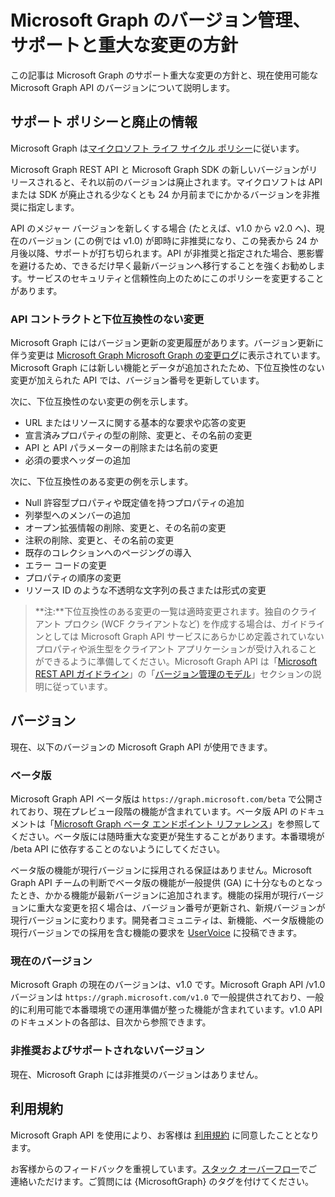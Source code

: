 # <a name="versioning-support-and-breaking-change-policies-for-microsoft-graph"></a>Microsoft Graph のバージョン管理、サポートと重大な変更の方針 

この記事は Microsoft Graph のサポート重大な変更の方針と、現在使用可能な Microsoft Graph API のバージョンについて説明します。

## <a name="support-policy-and-deprecation-information"></a>サポート ポリシーと廃止の情報

Microsoft Graph は[マイクロソフト ライフ サイクル ポリシー](https://support.microsoft.com/en-us/lifecycle)に従います。 

Microsoft Graph REST API と Microsoft Graph SDK の新しいバージョンがリリースされると、それ以前のバージョンは廃止されます。マイクロソフトは API または SDK が廃止される少なくとも 24 か月前までにかかるバージョンを非推奨に指定します。 

API のメジャー バージョンを新しくする場合 (たとえば、v1.0 から v2.0 へ)、現在のバージョン (この例では v1.0) が即時に非推奨になり、この発表から 24 か月後以降、サポートが打ち切られます。API が非推奨と指定された場合、悪影響を避けるため、できるだけ早く最新バージョンへ移行することを強くお勧めします。サービスのセキュリティと信頼性向上のためにこのポリシーを変更することがあります。 

### <a name="api-contract-and-non-backward-compatible-changes"></a>API コントラクトと下位互換性のない変更

Microsoft Graph にはバージョン更新の変更履歴があります。バージョン更新に伴う変更は [Microsoft Graph Microsoft Graph の変更ログ](changelog.md)に表示されています。Microsoft Graph には新しい機能とデータが追加されたため、下位互換性のない変更が加えられた API では、バージョン番号を更新しています。 

次に、下位互換性のない変更の例を示します。

 - URL またはリソースに関する基本的な要求や応答の変更    
 - 宣言済みプロパティの型の削除、変更と、その名前の変更
 - API と API パラメーターの削除または名前の変更
 - 必須の要求ヘッダーの追加

次に、下位互換性のある変更の例を示します。

 - Null 許容型プロパティや既定値を持つプロパティの追加
 - 列挙型へのメンバーの追加
 - オープン拡張情報の削除、変更と、その名前の変更
 - 注釈の削除、変更と、その名前の変更
 - 既存のコレクションへのページングの導入
 - エラー コードの変更
 - プロパティの順序の変更
 - リソース ID のような不透明な文字列の長さまたは形式の変更

>**注:**下位互換性のある変更の一覧は適時変更されます。独自のクライアント プロクシ (WCF クライアントなど) を作成する場合は、ガイドラインとしては Microsoft Graph API サービスにあらかじめ定義されていないプロパティや派生型をクライアント アプリケーションが受け入れることができるように準備してください。Microsoft Graph API は「[Microsoft REST API ガイドライン](https://github.com/microsoft/api-guidelines/)」の「[バージョン管理のモデル](https://github.com/Microsoft/api-guidelines/blob/master/Guidelines.md#12-versioning)」セクションの説明に従っています。 

## <a name="versions"></a>バージョン

現在、以下のバージョンの Microsoft Graph API が使用できます。

### <a name="beta-version"></a>ベータ版
Microsoft Graph API ベータ版は `https://graph.microsoft.com/beta` で公開されており、現在プレビュー段階の機能が含まれています。ベータ版 API のドキュメントは「[Microsoft Graph ベータ エンドポイント リファレンス](../api-reference/beta/beta-overview.md)」を参照してください。ベータ版には随時重大な変更が発生することがあります。本番環境が /beta API に依存することのないようにしてください。

ベータ版の機能が現行バージョンに採用される保証はありません。Microsoft Graph API チームの判断でベータ版の機能が一般提供 (GA) に十分なものとなったとき、かかる機能が最新バージョンに追加されます。機能の採用が現行バージョンに重大な変更を招く場合は、バージョン番号が更新され、新規バージョンが現行バージョンに変わります。開発者コミュニティは、新機能、ベータ版機能の現行バージョンでの採用を含む機能の要求を [UserVoice](https://officespdev.uservoice.com/) に投稿できます。 

### <a name="current-version"></a>現在のバージョン

Microsoft Graph の現在のバージョンは、v1.0 です。Microsoft Graph API /v1.0 バージョンは `https://graph.microsoft.com/v1.0` で一般提供されており、一般的に利用可能で本番環境での運用準備が整った機能が含まれています。v1.0 API のドキュメントの各部は、目次から参照できます。

### <a name="deprecated-and-unsupported-versions"></a>非推奨およびサポートされないバージョン

現在、Microsoft Graph には非推奨のバージョンはありません。

## <a name="terms-of-use"></a>利用規約

Microsoft Graph API を使用により、お客様は [利用規約](https://msdn.microsoft.com/en-us/cc300389) に同意したこととなります。 

お客様からのフィードバックを重視しています。[スタック オーバーフロー](https://stackoverflow.com/questions/tagged/microsoftgraph?sort=newest)でご連絡いただけます。ご質問には {MicrosoftGraph} のタグを付けてください。
